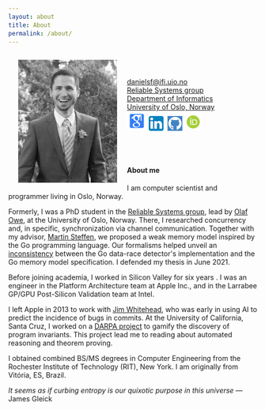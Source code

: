 ```yaml
---
layout: about
title: About
permalink: /about/
---
```

<img src="/img/dfava.jpg" alt="Daniel Fava" align="left" class="img-thumbnail" width="200" hspace="20" vspace="15"><br/><br/><br/>
danielsf@ifi.uio.no<br/>
[Reliable Systems group][psy]<br/>
[Department of Informatics][ifi]<br/>
[University of Oslo, Norway][uio]<br/>
[<img src="/img/gscholar.png" alt="Google scholar" width="40" height="40" />][google.scholar]
[<img src="/img/linkedin.png" alt="LinkedIn" width="30" height="30" />][linkedin]&nbsp;
[<img src="/img/github.png" alt="GitHub" width="30" height="30" />][github]
[<img src="/img/orcid.png" style="width:2.55em;" alt="ORCID iD icon">][orcid]

<br/>
<br/>

#### About me

I am computer scientist and programmer living in Oslo, Norway.

Formerly, I was a PhD student in the [Reliable Systems group][psy], lead by [Olaf Owe][olaf], at the University of Oslo, Norway.  There, I researched concurrency and, in specific, synchronization via channel communication.  Together with my advisor, [Martin Steffen][martin], we proposed a weak memory model inspired by the Go programming language.  Our formalisms helped unveil an [inconsistency][gobug] between the Go data-race detector's implementation and the Go memory model specification.  I defended my thesis in June 2021.

Before joining academia, I worked in Silicon Valley for six years .  I was an engineer in the Platform Architecture team at Apple Inc., and in the Larrabee GP/GPU Post-Silicon Validation team at Intel.

I left Apple in 2013 to work with [Jim Whitehead][jim], who was early in using AI to predict the incidence of bugs in commits.  At the University of California, Santa Cruz, I worked on a [DARPA project][csfv] to gamify the discovery of program invariants.  This project lead me to reading about automated reasoning and theorem proving.

I obtained combined BS/MS degrees in Computer Engineering from the Rochester Institute of Technology (RIT), New York.  I am originally from Vit&oacute;ria, ES, Brazil.

<i>It seems as if curbing entropy is our quixotic purpose in this universe</i> &mdash; James Gleick

[psy]: https://www.mn.uio.no/ifi/english/research/groups/psy/
[ifi]: https://www.mn.uio.no/ifi/english/
[uio]: https://www.uio.no/english/
[olaf]: https://www.mn.uio.no/ifi/english/people/aca/olaf/
[martin]: https://martinsteffen.github.io/
[jim]: https://users.soe.ucsc.edu/~ejw/
[gobug]: https://go-review.googlesource.com/c/go/+/220419
[csfv]: https://www.darpa.mil/program/crowd-sourced-formal-verification
[google.scholar]: https://scholar.google.no/citations?user=2RiLS1IAAAAJ
[linkedin]: https://www.linkedin.com/in/daniel-fava-14b27624
[github]: https://github.com/dfava
[orcid]: https://orcid.org/0000-0002-6900-4849
